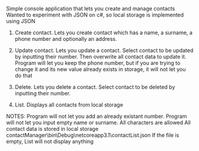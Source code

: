 Simple console application that lets you create and manage contacts
Wanted to experiment with JSON on c#, so local storage is implemented using JSON


1) Create contact. Lets you create contact which has a name, a surname, a phone number and optionally an address.

2) Update contact. Lets you update a contact. Select contact to be updated by inputting their number.
Then overwrite all contact data to update it. Program will let you keep the phone number, but if you are
trying to change it and its new value already exists in storage, it will not let you do that

3) Delete. Lets you delete a contact. Select contact to be deleted by inputting their number.

4) List. Displays all contacts from local storage

NOTES:
Program will not let you add an already existant number.
Program will not let you input empty name or surname. All characters are allowed
All contact data is stored in local storage contactManager\bin\Debug\netcoreapp3.1\contactList.json
If the file is empty, List will not display anything


